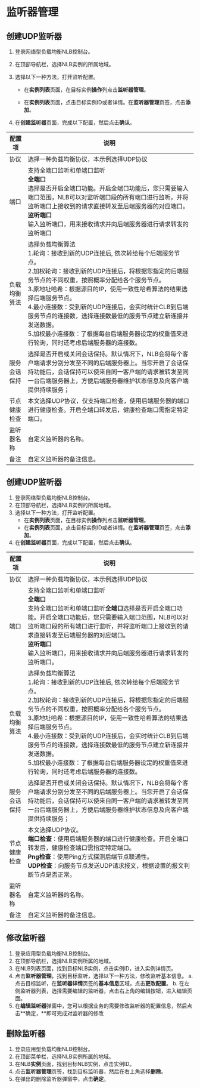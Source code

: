 # 监听器管理

## 创建UDP监听器

1. 登录网络型负载均衡NLB控制台。

2. 在顶部导航栏，选择NLB实例的所属地域。

3. 选择以下一种方法，打开监听配置。

   - 在**实例列表**页面，在目标实例**操作**列点击**监听器管理**。

   - 在**实例列表**页面，点击目标实例ID或者详情。在**监听器管理**页签，点击**添加**。
4. 在**创建监听器**页面，完成以下配置，然后点击**确认**。

| 配置项       | 说明                                                         |
| ------------ | ------------------------------------------------------------ |
| 协议         | 选择一种负载均衡协议，本示例选择UDP协议                      |
| 端口         | 支持全端口监听和单端口监听<br />**全端口**<br />选择是否开启全端口功能。开启全端口功能后，您只需要输入端口范围，NLB可以对监听端口段的所有端口进行监听，并将监听端口上接收到的请求直接转发至后端服务器的对应端口。<br />**监听端口**<br />输入监听端口，用来接收请求并向后端服务器进行请求转发的监听端口 |
| 负载均衡算法 | 选择负载均衡算法<br />1.轮询：接收到新的UDP连接后, 依次转给每个后端服务节点。<br />2.加权轮询：接收到新的UDP连接后，将根据您指定的后端服务节点的不同权重，按照概率分配给各个服务节点。<br />3.原地址哈希：根据源目的IP，使用一致性哈希算法的结果选择后端服务节点。<br />4.最小连接数：受到新的UDP连接后，会实时统计CLB到后端服务节点的连接数，选择连接数最低的服务节点建立新连接并发送数据。<br />5.加权最小连接数：了根据每台后端服务器设定的权重值来进行轮询，同时还考虑后端服务器的连接数。 |
| 服务会话保持 | 选择是否开启或关闭会话保持。默认情况下，NLB会将每个客户端请求分别分发至不同的后端服务器上。当您开启了会话保持功能后，会话保持可以使来自同一客户端的请求被转发至同一台后端服务器上，方便后端服务器维护状态信息及向客户端提供持续服务； |
| 节点健康检查 | 本文选择UDP协议，仅支持端口检查，使用后端服务器的端口进行健康检查。开启全端口转发后，健康检查端口需指定特定端口。 |
| 监听器名称   | 自定义监听器的名称。                                         |
| 备注         | 自定义监听器的备注信息。                                     |

## 创建UDP监听器

1. 登录网络型负载均衡NLB控制台。
2. 在顶部导航栏，选择NLB实例的所属地域。
3. 选择以下一种方法，打开监听配置。
   - 在**实例列表**页面，在目标实例**操作**列点击**监听器管理**。
   - 在**实例列表**页面，点击目标实例ID或者详情。在**监听器管理**页签，点击**添加**。
4. 在**创建监听器**页面，完成以下配置，然后点击**确认**。

| 配置项       | 说明                                                         |
| ------------ | ------------------------------------------------------------ |
| 协议         | 选择一种负载均衡协议，本示例选择UDP协议                      |
| 端口         | 支持全端口监听和单端口监听<br />**全端口**<br />支持全端口监听和单端口监听**全端口**选择是否开启全端口功能。开启全端口功能后，您只需要输入端口范围，NLB可以对监听端口段的所有端口进行监听，并将监听端口上接收到的请求直接转发至后端服务器的对应端口。<br />**监听端口**<br />输入监听端口，用来接收请求并向后端服务器进行请求转发的监听端口。 |
| 负载均衡算法 | 选择负载均衡算法<br />1.轮询：接收到新的UDP连接后, 依次转给每个后端服务节点。<br />2.加权轮询：接收到新的UDP连接后，将根据您指定的后端服务节点的不同权重，按照概率分配给各个服务节点。<br />3.原地址哈希：根据源目的IP，使用一致性哈希算法的结果选择后端服务节点。<br />4.最小连接数：受到新的UDP连接后，会实时统计CLB到后端服务节点的连接数，选择连接数最低的服务节点建立新连接并发送数据。<br />5.加权最小连接数：了根据每台后端服务器设定的权重值来进行轮询，同时还考虑后端服务器的连接数。 |
| 服务会话保持 | 选择是否开启或关闭会话保持。默认情况下，NLB会将每个客户端请求分别分发至不同的后端服务器上。当您开启了会话保持功能后，会话保持可以使来自同一客户端的请求被转发至同一台后端服务器上，方便后端服务器维护状态信息及向客户端提供持续服务； |
| 节点健康检查 | 本文选择UDP协议。<br />**端口检查**：使用后端服务器的端口进行健康检查。开启全端口转发后，健康检查端口需指定特定端口。<br />**Png检查**：使用Ping方式探测后端节点联通性。<br />**UDP检查**：向服务节点发送UDP请求报文，根据设置的报文判断节点是否正常。 |
| 监听器名称   | 自定义监听器的名称。                                         |
| 备注         | 自定义监听器的备注信息。                                     |

## 修改监听器

1. 登录应用型负载均衡NLB控制台。
2. 在顶部导航栏，选择NLB实例所属的地域。
3. 在NLB列表页面，找到目标NLB实例，点击实例ID，进入实例详情页。
4. 点击**监听器管理**，找到目标监听，选择以下一种方法，修改监听基本信息。
   a. 点击目标监听，在**监听器详情**页签的**基本信息**区域，点击**更改配置**。
   b. 在左侧监听器列表，选择需要编辑的监听器，点击右上角的编辑按钮，进入编辑页面。
5. 在**编辑监听器**弹窗中，您可以根据业务的需要修改监听器的配置信息，然后点击**确定，**即可完成对监听器的修改

## 删除监听器

1. 登录应用型负载均衡NLB控制台。
2. 在顶部菜单栏，选择NLB实例所属的地域。
3. 在NLB**实例**页面，找到目标NLB实例，点击实例ID。
4. 点击**监听器管理**页签，找到目标监听器，然后在右上角选择**删除**。
5. 在弹出的删除监听器弹窗中，点击**确定**。
